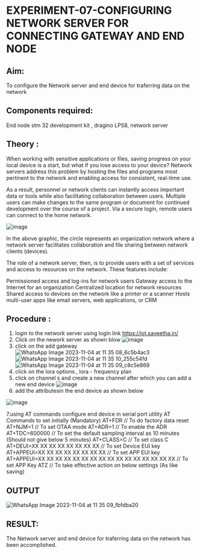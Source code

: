  # EXPERIMENT-07-CONFIGURING NETWORK SERVER FOR CONNECTING GATEWAY AND END NODE 
 
## Aim: 
To  configure  the Network server and end device for traferring data on the network
## Components required:
End node stm 32 development kit , dragino LPS8, network server 

## Theory :
When working with sensitive applications or files, saving progress on your local device is a start, but what if you lose access to your device? Network servers address this problem by hosting the files and programs most pertinent to the network and enabling access for consistent, real-time use. 

As a result, personnel or network clients can instantly access important data or tools while also facilitating collaboration between users. Multiple users can make changes to the same program or document for continued development over the course of a project. Via a secure login, remote users can connect to the home network.



![image](https://github.com/vasanthkumarch/EXPERIMENT-07-CONFIGURING-NETWORK-SERVER-FOR-CONNECTING-GATEWAY-AND-END-NODE-/assets/36288975/59db9b76-ddd5-4d6a-9075-8db233f5e479)



In the above graphic, the circle represents an organization network where a network server facilitates collaboration and file sharing between network clients (devices).

 The role of a network server, then, is to provide users with a set of services and access to resources on the network. These features include:

Permissioned access and log-ins for network users Gateway access to the Internet for an organization Centralized location for network resources  Shared access to devices on the network like a printer or a scanner Hosts multi-user apps like email servers, web applications, or CRM

## Procedure :

 1. login to the network server using login link  https://iot.saveetha.in/
 2. Click on the nework server as shown blow 
 ![image](https://github.com/vasanthkumarch/EXPERIMENT-07-CONFIGURING-NETWORK-SERVER-FOR-CONNECTING-GATEWAY-AND-END-NODE-/assets/36288975/1bd434ca-1426-4102-8384-94473483543e)
 3. click on the add gateway 
![WhatsApp Image 2023-11-04 at 11 35 08_6c5b4ac3](https://github.com/kaviya2839/EXPERIMENT-07-CONFIGURING-NETWORK-SERVER-FOR-CONNECTING-GATEWAY-AND-END-NODE-/assets/120553351/c4ca8ead-f03b-44cf-a92c-70af51ad4867)
![WhatsApp Image 2023-11-04 at 11 35 10_255c54fd](https://github.com/kaviya2839/EXPERIMENT-07-CONFIGURING-NETWORK-SERVER-FOR-CONNECTING-GATEWAY-AND-END-NODE-/assets/120553351/001de0d7-b927-4e8d-a173-c5933ca66bf5)
![WhatsApp Image 2023-11-04 at 11 35 09_c8c5e869](https://github.com/kaviya2839/EXPERIMENT-07-CONFIGURING-NETWORK-SERVER-FOR-CONNECTING-GATEWAY-AND-END-NODE-/assets/120553351/2a84c9d4-d707-4a11-a6b8-171527b1887c)
4. click on the lora options , lora - frequency plan 
5. click on channel s and create a new channel after which you can add a new end device 
![image](https://github.com/vasanthkumarch/EXPERIMENT-07-CONFIGURING-NETWORK-SERVER-FOR-CONNECTING-GATEWAY-AND-END-NODE-/assets/36288975/1fb72be5-e48d-4cde-a329-0cfb0d29070f)
6. add the attributesin the end device as  shown below


 ![image](https://github.com/vasanthkumarch/EXPERIMENT-07-CONFIGURING-NETWORK-SERVER-FOR-CONNECTING-GATEWAY-AND-END-NODE-/assets/36288975/00bff30b-42fc-42d5-9540-285d270e41cb)



7.using AT commands configure end device in serial port utility
AT Commands to set initially (Mandatory)
 AT+FDR // To do factory data reset
 AT+NJM=1 // To set OTAA mode
 AT+ADR=1 // To enable the ADR
 AT+TDC=600000 // To set the default sampling interval as 10 minutes
(Should not give below 5 minutes)
 AT+CLASS=C // To set class C
 AT+DEUI=XX XX XX XX XX XX XX XX // To set Device EUI key
 AT+APPEUI=XX XX XX XX XX XX XX XX // To set APP EUI key
 AT+APPEUI=XX XX XX XX XX XX XX XX XX XX XX XX XX XX XX XX //
To set APP Key
 ATZ // To take effective action on below settings (As like saving)



## OUTPUT 
![WhatsApp Image 2023-11-04 at 11 35 09_fbfdba20](https://github.com/kaviya2839/EXPERIMENT-07-CONFIGURING-NETWORK-SERVER-FOR-CONNECTING-GATEWAY-AND-END-NODE-/assets/120553351/37a2626d-3052-4ac0-9050-e9c86842ec03)


## RESULT: 
  The Network server and end device for traferring data on the network has been accomplished.

